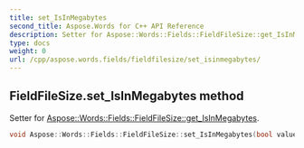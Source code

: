 ```yaml
---
title: set_IsInMegabytes
second_title: Aspose.Words for C++ API Reference
description: Setter for Aspose::Words::Fields::FieldFileSize::get_IsInMegabytes. 
type: docs
weight: 0
url: /cpp/aspose.words.fields/fieldfilesize/set_isinmegabytes/
---
```

## FieldFileSize.set_IsInMegabytes method


Setter for [Aspose::Words::Fields::FieldFileSize::get_IsInMegabytes](../get_isinmegabytes/).

```cpp
void Aspose::Words::Fields::FieldFileSize::set_IsInMegabytes(bool value)
```

